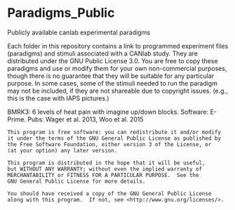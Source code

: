 # Paradigms_Public
Publicly available canlab experimental paradigms

Each folder in this repository contains a link to programmed experiment files (paradigms) and stimuli associated with a CANlab study. They are distributed under the GNU Public License 3.0.  You are free to copy these paradigms and use or modify them for your own non-commercial purposes, though there is no guarantee that they will be suitable for any particular purpose. In some cases, some of the stimuli needed to run the paradigm may not be included, if they are not shareable due to copyright issues.  (e.g., this is the case with IAPS pictures.)

BMRK3:  6 levels of heat pain with imagine up/down blocks. Software: E-Prime.  Pubs: Wager et al. 2013, Woo et al. 2015



 
    This program is free software: you can redistribute it and/or modify
    it under the terms of the GNU General Public License as published by
    the Free Software Foundation, either version 3 of the License, or
    (at your option) any later version.

    This program is distributed in the hope that it will be useful,
    but WITHOUT ANY WARRANTY; without even the implied warranty of
    MERCHANTABILITY or FITNESS FOR A PARTICULAR PURPOSE.  See the
    GNU General Public License for more details.

    You should have received a copy of the GNU General Public License
    along with this program.  If not, see <http://www.gnu.org/licenses/>.
